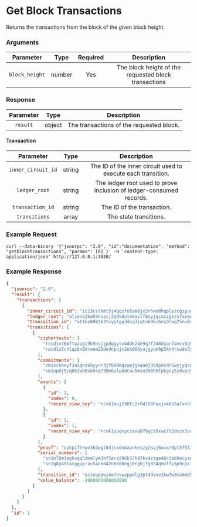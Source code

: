 # Get Block Transactions
Returns the transactions from the block of the given block height.

### Arguments

|    Parameter   |  Type  | Required |                      Description                     |
|:--------------:|:------:|:--------:|:----------------------------------------------------:|
| `block_height` | number |    Yes   | The block height of the requested block transactions |

### Response

| Parameter |  Type  |                Description               |
|:---------:|:------:|:----------------------------------------:|
| `result`  | object | The transactions of the requested block. |

#### Transaction

|      Parameter      |  Type  | Description |
|:-------------------:|:------:|:-----------:|
| `inner_circuit_id`  | string | The ID of the inner circuit used to execute each transition. |
| `ledger_root`       | string | The ledger root used to prove inclusion of ledger-consumed records. |
| `transaction_id`    | string | The ID of the transaction. |
| `transitions`       | array  | The state transitions. |

### Example Request
```ignore
curl --data-binary '{"jsonrpc": "2.0", "id":"documentation", "method": "getblocktransactions", "params": [0] }' -H 'content-type: application/json' http://127.0.0.1:3030/
```

### Example Response
```json
{
  "jsonrpc": "2.0",
  "result": {
    "transactions": [
      {
        "inner_circuit_id": "ic13cstkmt5j4qqzfu5am8jx2rhxm0hqplyzcgzyueefz7n32xl4h53n4xmxvhjyzaq2c0f7l70a4xszau2ryc",
        "ledger_root": "al1enk2kwh9nuzcj2q9kdutekavlf8ayjqcuszgezsfax8qxn9k0yxqfr9fr2",
        "transaction_id": "at1ky80ktk2tcyytgg3dvg3jqtu64kc6nzdrwg75nv0c6u78grkh5qqdu804w",
        "transitions": [
          {
            "ciphertexts": [
              "recd1v76mftwzagt9k9nsjjpdqgytv4ddk24e9q7f240daar7avcv3q9gd9rx6c230n99jhxfj24xpvkrr5vk04fl2kapa0a0a895hvevzq7tnwuat9lzwpy4c4rxys6uaj34098295t9fff7khqctvkcglumqlvg47rwzhqhw9u5zxfhug9dde67dyjc6uflp4x028mrmzkhfa6qn0l6jju8lfhmy5crcqqefjv8m4zwv34tvk03d65gdmv4fe35wtgy6rmy4heq89uwh0hqe40k2g7nyj2rk6xlgqnf724pt6ynkefxwypmvhhjzk806re4njej552jfq74ej0ykhrcxa93l9n6rkchlhuuzz2fpqtt2npqz8avnv442ng4djm8lve4dlqfelpjjn5yj425rs98pvn5k54gvn5vku3wek3ytxe8zpen7n2saf060j97u8yyygt4y9zqklnek3v",
              "recd1u5chlqz8n80rwem25de9npujv2uh006yajgyum9p5kn4rsu9s5ymgrwgle39pz87s0726g4rg47dx5nl330680gxmyxffyg7p77qvppfql3p3hxncp9fpus8upsa5nlfwfnck7k4hzcjskrnrfza6tqcpgvquuv663ahswju6s3wcawh9ktz87ewzgpj2nc8gc9wd30zc8zsgu5xyen4q352u7y6l985kv2hq6nx9hu4n4mhgglacw7dc026y6qglwh0l302gwxs0s804waax472h4tv2npmprtvp5hkzg7hhm360squhgnxtpdthh0ncyrdklqy57nlfr6z5dm080xd2z9uw3h9fpu9vqsy9q4vakw00wk0prwf92ekmnh9e00v4l2a4sldmcnzcj90p75nqlrd5ek80e6l3xz559meskjeq7kpyhftsxcptc9d009xuh6nxlyszq7uktv"
            ],
            "commitments": [
              "cm1xck4eyf3a3qnz69yyrr3jf698mqzwpjgkqu0j359p0sdr5wyjyqsn0604p",
              "cm1up0j5cq0k3w96skhsq750m6alw8dcau5msn390h8fpkgny5zdvps9h9dp8"
            ],
            "events": [
              {
                "id": 1,
                "index": 0,
                "record_view_key": "rcvk1mujt98tc2r04l58haxjv48s5a7vnhx8ws24fxpdruuk3z37vscqsjtvlg5"
              },
              {
                "id": 1,
                "index": 1,
                "record_view_key": "rcvk1yuqvyczasq876gjt8xwz7d2dxzs3umlp8nccpcg3nmlp4qxs35yqgflhy6"
              }
            ],
            "proof": "ozkp1fhewv363wgl04jcxdnmaznkeszy2svj6ncxr9pl5f5l3lm6mgsr8e6tqxpkhhtxc6pesfd40hxfgwz7luqwwa00uwzu5s8jfq9n743n4y4dldf9htr20jv9zpw59cf4xxwurnpckq0wt8r5hfdn5m2d9qryk20yz9zfeyvv7hrexxvd707qx730q2qeppnu70y0q3rpnqzprtxrclgqptrwlx2cdzg5ywkayn8f04xelpge4d73a3tmyvlyuj5phlv5lxq2afh4zaxnxw8f2e5k32xu9w0vmq7xldqmyv7pxjfj2mzqrwyagg7nzsay34kx2zutx33r0eugfqgtqlhrzrnhqu2npk0kxwcx27rgvpfcwemsns56d7xn0zety5mkcje3ud0usjfhmdwhh3eypzh0x3svs5jhm9nhtpqc7j7ms3gu4rc7d352g42fzv2vvv5lsxuygzqgxrha3j",
            "serial_numbers": [
              "sn1m70m3egkxqq5dmalym3hf5arz296k37h87kv4ztge48c3a6hmcysw22avz",
              "sn1q8y49taxgquprav54nkd42n8dd8egj0rghjfg834q0zlfv3p9cpst9mkj5"
            ],
            "transition_id": "as1xuppwj4x7eswxppdlg3pt49vue2kwfw3cw8m8k3uqxe5e7945g9s4s8lz5",
            "value_balance": -1000000000000000
          }
        ]
      }
    ]
  },
  "id": 1
}
```